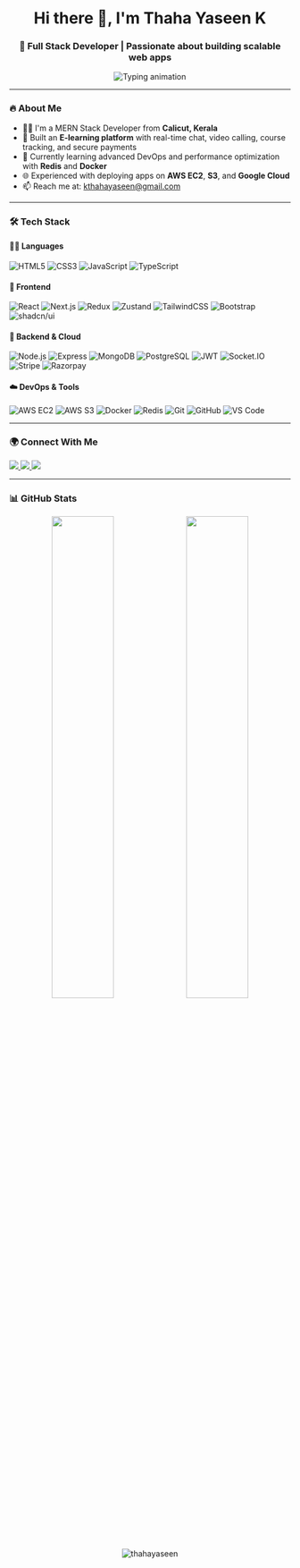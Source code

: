 <h1 align="center">Hi there 👋, I'm Thaha Yaseen K</h1>
<h3 align="center">🚀 Full Stack Developer | Passionate about building scalable web apps</h3>

<p align="center">
  <img src="https://readme-typing-svg.herokuapp.com?font=Fira+Code&weight=500&size=20&duration=3000&pause=1000&center=true&vCenter=true&width=435&lines=MERN+Stack+Developer;Clean+Architecture+Advocate;Open+Source+Enthusiast;" alt="Typing animation" />
</p>

---

### 🔥 About Me

- 👨‍💻 I'm a MERN Stack Developer from **Calicut, Kerala**
- 🚀 Built an **E-learning platform** with real-time chat, video calling, course tracking, and secure payments
- 🧠 Currently learning advanced DevOps and performance optimization with **Redis** and **Docker**
- 🌐 Experienced with deploying apps on **AWS EC2**, **S3**, and **Google Cloud**
- 📫 Reach me at: [kthahayaseen@gmail.com](mailto:kthahayaseen@gmail.com)

---

### 🛠️ Tech Stack

#### 🧑‍💻 Languages
![HTML5](https://img.shields.io/badge/-HTML5-E34F26?style=flat&logo=html5&logoColor=white)
![CSS3](https://img.shields.io/badge/-CSS3-1572B6?style=flat&logo=css3)
![JavaScript](https://img.shields.io/badge/-JavaScript-F7DF1E?style=flat&logo=javascript&logoColor=000)
![TypeScript](https://img.shields.io/badge/-TypeScript-3178C6?style=flat&logo=typescript)

#### 🧰 Frontend
![React](https://img.shields.io/badge/-React-61DAFB?style=flat&logo=react)
![Next.js](https://img.shields.io/badge/-Next.js-000000?style=flat&logo=next.js)
![Redux](https://img.shields.io/badge/-Redux-764ABC?style=flat&logo=redux)
![Zustand](https://img.shields.io/badge/-Zustand-000000?style=flat&logo=Zustand&logoColor=white)
![TailwindCSS](https://img.shields.io/badge/-TailwindCSS-06B6D4?style=flat&logo=tailwind-css)
![Bootstrap](https://img.shields.io/badge/-Bootstrap-7952B3?style=flat&logo=bootstrap)
![shadcn/ui](https://img.shields.io/badge/-shadcn%2Fui-000?style=flat&logo=vercel)

#### 🧰 Backend & Cloud
![Node.js](https://img.shields.io/badge/-Node.js-339933?style=flat&logo=node.js)
![Express](https://img.shields.io/badge/-Express-000000?style=flat&logo=express)
![MongoDB](https://img.shields.io/badge/-MongoDB-4EA94B?style=flat&logo=mongodb)
![PostgreSQL](https://img.shields.io/badge/-PostgreSQL-336791?style=flat&logo=postgresql)
![JWT](https://img.shields.io/badge/-JWT-000000?style=flat&logo=json-web-tokens)
![Socket.IO](https://img.shields.io/badge/-Socket.io-010101?style=flat&logo=socket.io)
![Stripe](https://img.shields.io/badge/-Stripe-008CDD?style=flat&logo=stripe)
![Razorpay](https://img.shields.io/badge/-Razorpay-02042B?style=flat&logo=razorpay)

#### ☁️ DevOps & Tools
![AWS EC2](https://img.shields.io/badge/-AWS_EC2-FF9900?style=flat&logo=amazonaws)
![AWS S3](https://img.shields.io/badge/-AWS_S3-569A31?style=flat&logo=amazonaws)
![Docker](https://img.shields.io/badge/-Docker-2496ED?style=flat&logo=docker)
![Redis](https://img.shields.io/badge/-Redis-DC382D?style=flat&logo=redis)
![Git](https://img.shields.io/badge/-Git-F05032?style=flat&logo=git)
![GitHub](https://img.shields.io/badge/-GitHub-181717?style=flat&logo=github)
![VS Code](https://img.shields.io/badge/-VS_Code-007ACC?style=flat&logo=visual-studio-code)

---

### 🌍 Connect With Me

<p align="left">
  <a href="https://www.linkedin.com/in/thaha-yaseen/" target="_blank">
    <img src="https://img.shields.io/badge/LinkedIn-%230077B5.svg?&style=for-the-badge&logo=linkedin&logoColor=white" />
  </a>
  <a href="https://github.com/thahayaseen" target="_blank">
    <img src="https://img.shields.io/badge/GitHub-black?style=for-the-badge&logo=github" />
  </a>
  <a href="https://leetcode.com/u/thahayaseen/" target="_blank">
    <img src="https://img.shields.io/badge/LeetCode-FFA116?style=for-the-badge&logo=leetcode&logoColor=black" />
  </a>
<!--   <a href="https://www.instagram.com/thaha._.yaseen/" target="_blank">
    <img src="https://img.shields.io/badge/Instagram-E4405F?style=for-the-badge&logo=instagram&logoColor=white" />
  </a> -->
</p>

---

### 📊 GitHub Stats

<p align="center">
  <img src="https://github-readme-stats.vercel.app/api?username=thahayaseen&show_icons=true&theme=radical" width="47%"/>
  <img src="https://github-readme-streak-stats.herokuapp.com/?user=thahayaseen&theme=radical" width="47%"/>
</p>

<p align="center">
  <img src="https://komarev.com/ghpvc/?username=thahayaseen&label=Profile%20views&color=0e75b6&style=flat" alt="thahayaseen" />
</p>
